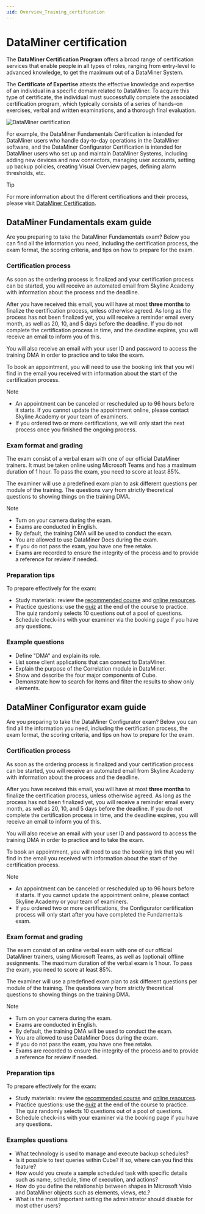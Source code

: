```yaml
---
uid: Overview_Training_certification
---
```


# DataMiner certification

The **DataMiner Certification Program** offers a broad range of certification services that enable people in all types of roles, ranging from entry-level to advanced knowledge, to get the maximum out of a DataMiner System.

The **Certificate of Expertise** attests the effective knowledge and expertise of an individual in a specific domain related to DataMiner. To acquire this type of certificate, the individual must successfully complete the associated certification program, which typically consists of a series of hands-on exercises, verbal and written examinations, and a thorough final evaluation.

![DataMiner certification](~/dataminer-overview/images/DataMiner_Certification.png)

For example, the DataMiner Fundamentals Certification is intended for DataMiner users who handle day-to-day operations in the DataMiner software, and the DataMiner Configurator Certification is intended for DataMiner users who set up and maintain DataMiner Systems, including adding new devices and new connectors, managing user accounts, setting up backup policies, creating Visual Overview pages, defining alarm thresholds, etc.

> [!TIP]
> For more information about the different certifications and their process, please visit [DataMiner Certification](https://community.dataminer.services/learning/certification/).

## DataMiner Fundamentals exam guide

Are you preparing to take the DataMiner Fundamentals exam? Below you can find all the information you need, including the certification process, the exam format, the scoring criteria, and tips on how to prepare for the exam.

### Certification process

As soon as the ordering process is finalized and your certification process can be started, you will receive an automated email from Skyline Academy with information about the process and the deadline.

After you have received this email, you will have at most **three months** to finalize the certification process, unless otherwise agreed. As long as the process has not been finalized yet, you will receive a reminder email every month, as well as 20, 10, and 5 days before the deadline. If you do not complete the certification process in time, and the deadline expires, you will receive an email to inform you of this.

You will also receive an email with your user ID and password to access the training DMA in order to practice and to take the exam.

To book an appointment, you will need to use the booking link that you will find in the email you received with information about the start of the certification process.

> [!NOTE]
>
> - An appointment can be canceled or rescheduled up to 96 hours before it starts. If you cannot update the appointment online, please contact Skyline Academy or your team of examiners.
> - If you ordered two or more certifications, we will only start the next process once you finished the ongoing process.

### Exam format and grading

The exam consist of a verbal exam with one of our official DataMiner trainers. It must be taken online using Microsoft Teams and has a maximum duration of 1 hour. To pass the exam, you need to score at least 85%.

The examiner will use a predefined exam plan to ask different questions per module of the training. The questions vary from strictly theoretical questions to showing things on the training DMA.

> [!NOTE]
>
> - Turn on your camera during the exam.
> - Exams are conducted in English.
> - By default, the training DMA will be used to conduct the exam.
> - You are allowed to use DataMiner Docs during the exam.
> - If you do not pass the exam, you have one free retake.
> - Exams are recorded to ensure the integrity of the process and to provide a reference for review if needed.

### Preparation tips

To prepare effectively for the exam:

- Study materials: review the [recommended course](https://community.dataminer.services/courses/dataminer-operator/) and [online resources](https://docs.dataminer.services/).
- Practice questions: use the [quiz](https://community.dataminer.services/courses/dataminer-operator/quizzes/dataminer-operator-quiz/) at the end of the course to practice. The quiz randomly selects 10 questions out of a pool of questions.
- Schedule check-ins with your examiner via the booking page if you have any questions.

### Example questions

- Define "DMA" and explain its role.
- List some client applications that can connect to DataMiner.
- Explain the purpose of the Correlation module in DataMiner.
- Show and describe the four major components of Cube.
- Demonstrate how to search for items and filter the results to show only elements.

## DataMiner Configurator exam guide

Are you preparing to take the DataMiner Configurator exam? Below you can find all the information you need, including the certification process, the exam format, the scoring criteria, and tips on how to prepare for the exam.

### Certification process

As soon as the ordering process is finalized and your certification process can be started, you will receive an automated email from Skyline Academy with information about the process and the deadline.

After you have received this email, you will have at most **three months** to finalize the certification process, unless otherwise agreed. As long as the process has not been finalized yet, you will receive a reminder email every month, as well as 20, 10, and 5 days before the deadline. If you do not complete the certification process in time, and the deadline expires, you will receive an email to inform you of this.

You will also receive an email with your user ID and password to access the training DMA in order to practice and to take the exam.

To book an appointment, you will need to use the booking link that you will find in the email you received with information about the start of the certification process.

> [!NOTE]
>
> - An appointment can be canceled or rescheduled up to 96 hours before it starts. If you cannot update the appointment online, please contact Skyline Academy or your team of examiners.
> - If you ordered two or more certifications, the Configurator certification process will only start after you have completed the Fundamentals exam.

### Exam format and grading

The exam consist of an online verbal exam with one of our official DataMiner trainers, using Microsoft Teams, as well as (optional) offline assignments. The maximum duration of the verbal exam is 1 hour. To pass the exam, you need to score at least 85%.

The examiner will use a predefined exam plan to ask different questions per module of the training. The questions vary from strictly theoretical questions to showing things on the training DMA.

> [!NOTE]
>
> - Turn on your camera during the exam.
> - Exams are conducted in English.
> - By default, the training DMA will be used to conduct the exam.
> - You are allowed to use DataMiner Docs during the exam.
> - If you do not pass the exam, you have one free retake.
> - Exams are recorded to ensure the integrity of the process and to provide a reference for review if needed.

### Preparation tips

To prepare effectively for the exam:

- Study materials: review the [recommended course](https://community.dataminer.services/courses/dataminer-administrator/) and [online resources](https://docs.dataminer.services/).
- Practice questions: use the [quiz](https://community.dataminer.services/courses/dataminer-administrator/quizzes/dataminer-administrator/) at the end of the course to practice. The quiz randomly selects 10 questions out of a pool of questions.
- Schedule check-ins with your examiner via the booking page if you have any questions.

### Examples questions

- What technology is used to manage and execute backup schedules?
- Is it possible to test queries within Cube? If so, where can you find this feature?
- How would you create a sample scheduled task with specific details such as name, schedule, time of execution, and actions?
- How do you define the relationship between shapes in Microsoft Visio and DataMiner objects such as elements, views, etc.?
- What is the most important setting the administrator should disable for most other users?
